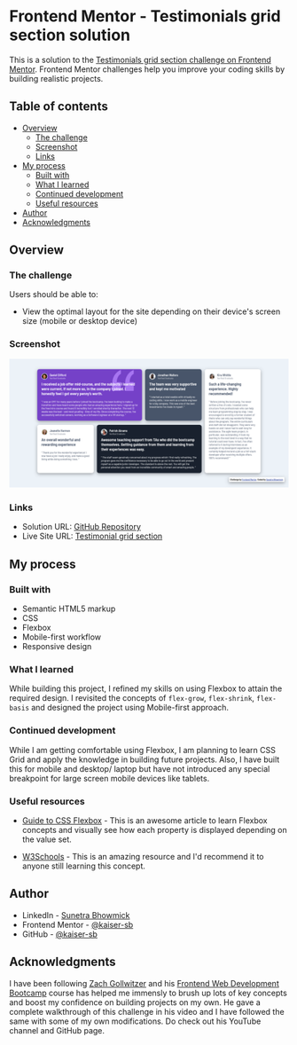 # Frontend Mentor - Testimonials grid section solution

This is a solution to the [Testimonials grid section challenge on Frontend Mentor](https://www.frontendmentor.io/challenges/testimonials-grid-section-Nnw6J7Un7). Frontend Mentor challenges help you improve your coding skills by building realistic projects. 

## Table of contents

- [Overview](#overview)
  - [The challenge](#the-challenge)
  - [Screenshot](#screenshot)
  - [Links](#links)
- [My process](#my-process)
  - [Built with](#built-with)
  - [What I learned](#what-i-learned)
  - [Continued development](#continued-development)
  - [Useful resources](#useful-resources)
- [Author](#author)
- [Acknowledgments](#acknowledgments)

## Overview

### The challenge

Users should be able to:

- View the optimal layout for the site depending on their device's screen size (mobile or desktop device)

### Screenshot

![](./images/screenshot_testimonials.png)

### Links

- Solution URL: [GitHub Repository](https://github.com/kaiser-sb/testimonial-grid-section)
- Live Site URL: [Testimonial grid section](https://kaiser-sb.github.io/testimonial-grid-section/)

## My process

### Built with

- Semantic HTML5 markup
- CSS
- Flexbox
- Mobile-first workflow
- Responsive design

### What I learned

While building this project, I refined my skills on using Flexbox to attain the required design. I revisited the concepts of `flex-grow`, `flex-shrink`, `flex-basis` and designed the project using Mobile-first approach.

### Continued development

While I am getting comfortable using Flexbox, I am planning to learn CSS Grid and apply the knowledge in building future projects. Also, I have built this for mobile and desktop/ laptop but have not introduced any special breakpoint for large screen mobile devices like tablets.

### Useful resources

- [Guide to CSS Flexbox](https://css-tricks.com/snippets/css/a-guide-to-flexbox/) - This is an awesome article to learn Flexbox concepts and visually see how each property is displayed depending on the value set.

- [W3Schools](https://www.w3schools.com/css/css3_flexbox.asp) - This is an amazing resource and I'd recommend it to anyone still learning this concept.

## Author

- LinkedIn - [Sunetra Bhowmick](https://www.linkedin.com/in/kaiser-sb/)
- Frontend Mentor - [@kaiser-sb](https://www.frontendmentor.io/profile/kaiser-sb)
- GitHub - [@kaiser-sb](https://github.com/kaiser-sb)

## Acknowledgments

I have been following [Zach Gollwitzer](https://github.com/zachgoll) and his [Frontend Web Development Bootcamp](https://youtu.be/zJSY8tbf_ys?si=fcT5sk2CtCLrb9tJ) course has helped me immensly to brush up lots of key concepts and boost my confidence on building projects on my own. He gave a complete walkthrough of this challenge in his video and I have followed the same with some of my own modifications. Do check out his YouTube channel and GitHub page.
